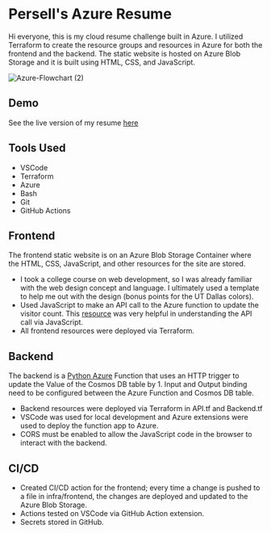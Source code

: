 # Persell's Azure Resume

Hi everyone, this is my cloud resume challenge built in Azure. I utilized Terraform to create the resource groups and resources in Azure for both the frontend and the backend. The static website is hosted on Azure Blob Storage and it is built using HTML, CSS, and JavaScript.

![Azure-Flowchart (2)](https://github.com/permach-tech/Azure-Resume-Python/assets/92054692/4b8bf061-fc4a-4ab2-8f8a-d47b82842850)

## Demo

See the live version of my resume [here](https://resume.per-tech.org/)

## Tools Used
- VSCode
- Terraform
- Azure
- Bash
- Git
- GitHub Actions

## Frontend

The frontend static website is on an Azure Blob Storage Container where the HTML, CSS, JavaScript, and other resources for the site are stored.
- I took a college course on web development, so I was already familiar with the web design concept and language. I ultimately used a template to help me out with the design (bonus points for the UT Dallas colors).
- Used JavaScript to make an API call to the Azure function to update the visitor count. This [resource](https://www.geeksforgeeks.org/javascript-fetch-method/) was very helpful in understanding the API call via JavaScript.
- All frontend resources were deployed via Terraform.

## Backend

The backend is a [Python Azure](https://www.learnpython.org/) Function that uses an HTTP trigger to update the Value of the Cosmos DB table by 1. Input and Output binding need to be configured between the Azure Function and Cosmos DB table.
- Backend resources were deployed via Terraform in API.tf and Backend.tf
- VSCode was used for local development and Azure extensions were used to deploy the function app to Azure.
- CORS must be enabled to allow the JavaScript code in the browser to interact with the backend.

## CI/CD

- Created CI/CD action for the frontend; every time a change is pushed to a file in infra/frontend, the changes are deployed and updated to the Azure Blob Storage.
- Actions tested on VSCode via GitHub Action extension.
- Secrets stored in GitHub.

